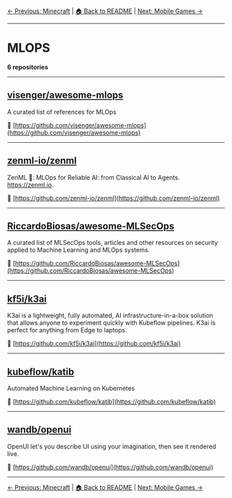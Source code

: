 [← Previous: Minecraft](minecraft.txt) | [🏠 Back to README](../README.md) | [Next: Mobile Games →](mobile-games.txt)

---

# MLOPS

**6 repositories**

---

## [visenger/awesome-mlops](https://github.com/visenger/awesome-mlops)

A curated list of references for MLOps

🔗 [https://github.com/visenger/awesome-mlops](https://github.com/visenger/awesome-mlops)

---

## [zenml-io/zenml](https://github.com/zenml-io/zenml)

ZenML 🙏: MLOps for Reliable AI: from Classical AI to Agents. https://zenml.io.

🔗 [https://github.com/zenml-io/zenml](https://github.com/zenml-io/zenml)

---

## [RiccardoBiosas/awesome-MLSecOps](https://github.com/RiccardoBiosas/awesome-MLSecOps)

A curated list of MLSecOps tools, articles and other resources on security applied to Machine Learning and MLOps systems.

🔗 [https://github.com/RiccardoBiosas/awesome-MLSecOps](https://github.com/RiccardoBiosas/awesome-MLSecOps)

---

## [kf5i/k3ai](https://github.com/kf5i/k3ai)

K3ai is a lightweight, fully automated, AI infrastructure-in-a-box solution that allows anyone to experiment quickly with Kubeflow pipelines. K3ai  is perfect for anything from Edge to laptops.

🔗 [https://github.com/kf5i/k3ai](https://github.com/kf5i/k3ai)

---

## [kubeflow/katib](https://github.com/kubeflow/katib)

Automated Machine Learning on Kubernetes

🔗 [https://github.com/kubeflow/katib](https://github.com/kubeflow/katib)

---

## [wandb/openui](https://github.com/wandb/openui)

OpenUI let's you describe UI using your imagination, then see it rendered live.

🔗 [https://github.com/wandb/openui](https://github.com/wandb/openui)

---


[← Previous: Minecraft](minecraft.txt) | [🏠 Back to README](../README.md) | [Next: Mobile Games →](mobile-games.txt)
